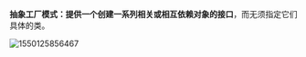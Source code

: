 **抽象工厂模式：**提供一个**创建一系列相关或相互依赖对象的接口**，而无须指定它们具体的类。

![1550125856467](C:\Users\Administrator\AppData\Roaming\Typora\typora-user-images\1550125856467.png)

